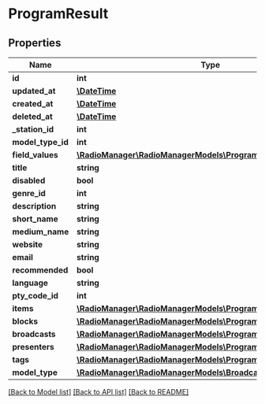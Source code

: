 # ProgramResult

## Properties
Name | Type | Description | Notes
------------ | ------------- | ------------- | -------------
**id** | **int** |  | 
**updated_at** | [**\DateTime**](\DateTime.md) |  | 
**created_at** | [**\DateTime**](\DateTime.md) |  | 
**deleted_at** | [**\DateTime**](\DateTime.md) |  | 
**_station_id** | **int** |  | [optional] 
**model_type_id** | **int** |  | 
**field_values** | [**\RadioManager\RadioManagerModels\ProgramFieldValues**](ProgramFieldValues.md) |  | [optional] 
**title** | **string** |  | 
**disabled** | **bool** |  | [optional] 
**genre_id** | **int** |  | [optional] 
**description** | **string** |  | [optional] 
**short_name** | **string** |  | [optional] 
**medium_name** | **string** |  | [optional] 
**website** | **string** |  | [optional] 
**email** | **string** |  | [optional] 
**recommended** | **bool** |  | [optional] 
**language** | **string** |  | [optional] 
**pty_code_id** | **int** |  | [optional] 
**items** | [**\RadioManager\RadioManagerModels\ProgramRelationsItems**](ProgramRelationsItems.md) |  | [optional] 
**blocks** | [**\RadioManager\RadioManagerModels\ProgramRelationsBlocks**](ProgramRelationsBlocks.md) |  | [optional] 
**broadcasts** | [**\RadioManager\RadioManagerModels\ProgramRelationsBroadcasts**](ProgramRelationsBroadcasts.md) |  | [optional] 
**presenters** | [**\RadioManager\RadioManagerModels\ProgramRelationsPresenters**](ProgramRelationsPresenters.md) |  | [optional] 
**tags** | [**\RadioManager\RadioManagerModels\ProgramRelationsTags**](ProgramRelationsTags.md) |  | [optional] 
**model_type** | [**\RadioManager\RadioManagerModels\BroadcastRelationsModelType**](BroadcastRelationsModelType.md) |  | [optional] 

[[Back to Model list]](../README.md#documentation-for-models) [[Back to API list]](../README.md#documentation-for-api-endpoints) [[Back to README]](../README.md)


